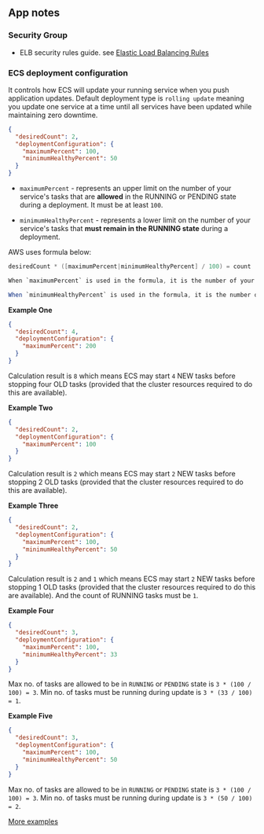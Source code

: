 ## App notes

### Security Group
- ELB security rules guide. see [Elastic Load Balancing Rules
](https://docs.aws.amazon.com/AWSEC2/latest/WindowsGuide/security-group-rules-reference.html#sg-rules-elb)

### ECS deployment configuration

It controls how ECS will update your running service when you push application updates. Default deployment type is `rolling update` meaning you update one service at a time until all services have been updated while maintaining zero downtime.

```json
{
  "desiredCount": 2,
  "deploymentConfiguration": {
    "maximumPercent": 100,
    "minimumHealthyPercent": 50
  }
}
```

- `maximumPercent` - represents an upper limit on the number of your service's tasks that are **allowed** in the RUNNING or PENDING state during a deployment. It must be at least `100`.

- `minimumHealthyPercent` - represents a lower limit on the number of your service's tasks that **must remain in the RUNNING state** during a deployment.

AWS uses formula below:

```java
desiredCount * ([maximumPercent|minimumHealthyPercent] / 100) = count

When `maximumPercent` is used in the formula, it is the number of your service's tasks that are **allowed** in the RUNNING or PENDING state during deployment.

When `minimumHealthyPercent` is used in the formula, it is the number of your service's tasks that **must remain in RUNNING state** during deployment
```

**Example One**

```json
{
  "desiredCount": 4,
  "deploymentConfiguration": {
    "maximumPercent": 200
  }
}
```

Calculation result is `8` which means ECS may start `4` NEW tasks before stopping four OLD tasks (provided that the cluster resources required to do this are available).

**Example Two**

```json
{
  "desiredCount": 2,
  "deploymentConfiguration": {
    "maximumPercent": 100
  }
}
```

Calculation result is `2` which means ECS may start `2` NEW tasks before stopping 2 OLD tasks (provided that the cluster resources required to do this are available).

**Example Three**

```json
{
  "desiredCount": 2,
  "deploymentConfiguration": {
    "maximumPercent": 100,
    "minimumHealthyPercent": 50
  }
}
```

Calculation result is `2` and `1` which means ECS may start `2` NEW tasks before stopping 1 OLD tasks (provided that the cluster resources required to do this are available). And the count of RUNNING tasks must be `1`.

**Example Four**

```json
{
  "desiredCount": 3,
  "deploymentConfiguration": {
    "maximumPercent": 100,
    "minimumHealthyPercent": 33
  }
}
```

Max no. of tasks are allowed to be in `RUNNING` or `PENDING` state  is `3 * (100 / 100) = 3`.
Min no. of tasks must be running during update is `3 * (33 / 100) = 1`.

**Example Five**

```json
{
  "desiredCount": 3,
  "deploymentConfiguration": {
    "maximumPercent": 100,
    "minimumHealthyPercent": 50
  }
}
```

Max no. of tasks are allowed to be in `RUNNING` or `PENDING` state is `3 * (100 / 100) = 3`.
Min no. of tasks must be running during update is `3 * (50 / 100) = 2`.

[More examples](https://stackoverflow.com/questions/40731143/what-is-the-minimum-healthy-percent-and-maximum-percent-in-amazon-ecs)
